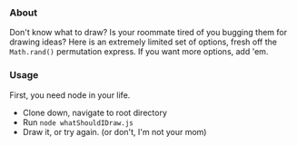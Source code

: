 ### About

Don't know what to draw? Is your roommate tired of you bugging them for drawing ideas? Here is an extremely limited set of options, fresh off the `Math.rand()` permutation express. If you want more options, add 'em.

### Usage

First, you need node in your life.

- Clone down, navigate to root directory
- Run `node whatShouldIDraw.js`
- Draw it, or try again. (or don't, I'm not your mom)

